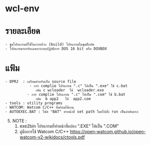 # wcl-env
# รายละเอียด
    - ชุุดโปรแกรมที่ใช้ในการสร้าง (build) โปรแกรมในชุดฝึกหัด
    - โปรแกรมรองรับเฉพาะระบบปฎิบัติการ DOS 16 bit หรือ DOXBOX
    
# แฟ้ม
    - DPRJ  : เตรียมสำหรับเก็บ source file 
               - การ complie โปรแกรม ".c" ให้เป็น ".exe" ใช้ c.bat
                  เช่น c wcloader  ได้  wcloader.exe 
              - การ complie โปรแกรม ".c" ให้เป็น ".com" ใช้ b.bat
                  เช่น  b app2   ได้  app2.com
    - tools : utility programs
    - WATCOM: Watcom C/C++ ที่พร้อมใช้งาน
    - AUTOEXEC.BAT : ไฟล์ "BAT" ทำหน้าที่ set path โดยให้สั่ง run เป็นลำดับแรก
      
 5. NOTE :
     1. exe2bin โปรแกรมที่ทำหน้าที่แปลง ".EXE" ให้เป็น ".COM"
     2. คู่มือการใช้ Watcom C/C++ https://open-watcom.github.io/open-watcom-v2-wikidocs/ctools.pdf
  
